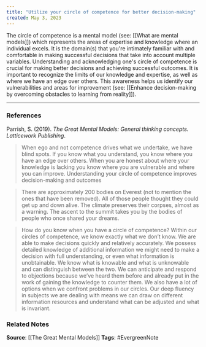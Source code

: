 ```yaml
---
title: "Utilize your circle of competence for better decision-making"
created: May 3, 2023
---
```


The circle of competence is a mental model (see: [[What are mental models]]) which represents the areas of expertise and knowledge where an individual excels. It is the domain(s) that you're intimately familiar with and comfortable in making successful decisions that take into account multiple variables. Understanding and acknowledging one's circle of competence is crucial for making better decisions and achieving successful outcomes. It is important to recognize the limits of our knowledge and expertise, as well as where we have an edge over others. This awareness helps us identify our vulnerabilities and areas for improvement (see: [[Enhance decision-making by overcoming obstacles to learning from reality]]). 

---
### References

Parrish, S. (2019). _The Great Mental Models: General thinking concepts. Latticework Publishing_.

> When ego and not competence drives what we undertake, we have blind spots. If you know what you understand, you know where you have an edge over others. When you are honest about where your knowledge is lacking you know where you are vulnerable and where you can improve. Understanding your circle of competence improves decision-making and outcomes

> There are approximately 200 bodies on Everest (not to mention the ones that have been removed). All of those people thought they could get up and down alive. The climate preserves their corpses, almost as a warning. The ascent to the summit takes you by the bodies of people who once shared your dreams. 

> How do you know when you have a circle of competence? Within our circles of competence, we know exactly what we don’t know. We are able to make decisions quickly and relatively accurately. We possess detailed knowledge of additional information we might need to make a decision with full understanding, or even what information is unobtainable. We know what is knowable and what is unknowable and can distinguish between the two. We can anticipate and respond to objections because we’ve heard them before and already put in the work of gaining the knowledge to counter them. We also have a lot of options when we confront problems in our circles. Our deep fluency in subjects we are dealing with means we can draw on different information resources and understand what can be adjusted and what is invariant.

### Related Notes
**Source**: [[The Great Mental Models]]
**Tags**: #EvergreenNote

